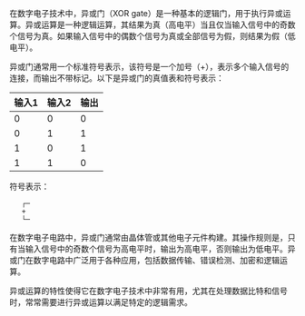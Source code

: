 在数字电子技术中，异或门（XOR gate）是一种基本的逻辑门，用于执行异或运算。异或运算是一种逻辑运算，其结果为真（高电平）当且仅当输入信号中的奇数个信号为真。如果输入信号中的偶数个信号为真或全部信号为假，则结果为假（低电平）。

异或门通常用一个标准符号表示，该符号是一个加号（+），表示多个输入信号的连接，而输出不带标记。以下是异或门的真值表和符号表示：

| 输入1 | 输入2 | 输出 |
|-------|-------|------|
|   0   |   0   |  0   |
|   0   |   1   |  1   |
|   1   |   0   |  1   |
|   1   |   1   |  0   |

符号表示：

```
   ┌─
   +
   └─
```

在数字电子电路中，异或门通常由晶体管或其他电子元件构建。其操作规则是，只有当输入信号中的奇数个信号为高电平时，输出为高电平，否则输出为低电平。异或门在数字电路中广泛用于各种应用，包括数据传输、错误检测、加密和逻辑运算。

异或运算的特性使得它在数字电子技术中非常有用，尤其在处理数据比特和信号时，常常需要进行异或运算以满足特定的逻辑需求。